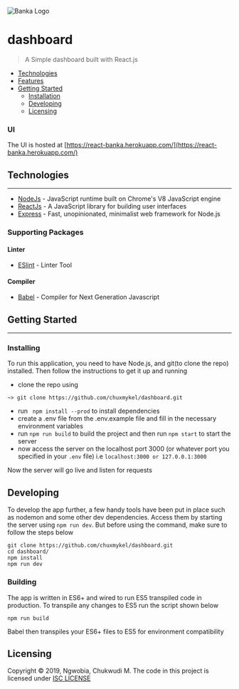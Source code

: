 ![Banka Logo](https://i.ibb.co/bNckPNw/Screenshot-2019-08-27-at-00-18-00.png)
# dashboard
> A Simple dashboard built with React.js

* [Technologies](#technologies)
* [Features](#features)
* [Getting Started](#getting-started)
  * [Installation](#installing)
  * [Developing](#developing)
  * [Licensing](#licensing)

### UI
The UI is hosted at [https://react-banka.herokuapp.com/](https://react-banka.herokuapp.com/)

## Technologies
---
- [NodeJs](https://https://nodejs.org) - JavaScript runtime built on Chrome's V8 JavaScript engine
- [ReactJs](https://reactjs.org/) - A JavaScript library for building user interfaces
- [Express](https://expressjs.com) - Fast, unopinionated, minimalist web framework for Node.js

### Supporting Packages
#### Linter
- [ESlint](https://eslint.org) - Linter Tool
#### Compiler
- [Babel](https://babeljs.io) - Compiler for Next Generation Javascript

## Getting Started
---
### Installing

To run this application, you need to have Node.js, and git(to clone the repo) installed. Then follow the instructions to get
it up and running

- clone the repo using 
```shell
~> git clone https://github.com/chuxmykel/dashboard.git
```
- run ``` npm install --prod``` to install dependencies
- create a .env file from the .env.example file and fill in the necessary environment variables
- run ``` npm run build ``` to build the project and then run ``` npm start ``` to start the server
- now access the server on the localhost port 3000 (or whatever port you specified in your `.env` file) i.e ``` localhost:3000 or 127.0.0.1:3000 ```

Now the server will go live and listen for requests

## Developing

To develop the app further, a few handy tools have been put in place such as nodemon and some other dev dependencies.
Access them by starting the server using ```npm run dev```. But before using the command, make sure to follow the steps below

```shell
git clone https://github.com/chuxmykel/dashboard.git
cd dashboard/
npm install
npm run dev
```

### Building

The app is written in ES6+ and wired to run ES5 transpiled code in production. To transpile any changes to ES5 run the script shown below

```shell
npm run build
```

Babel then transpiles your ES6+ files to ES5 for environment compatibility

## Licensing

Copyright &copy; 2019, Ngwobia, Chukwudi M.
The code in this project is licensed under [ISC LICENSE](https://github.com/chuxmykel/dashboard/blob/develop/LICENSE)

